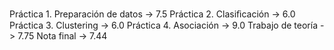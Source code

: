 Práctica 1. Preparación de datos -> 7.5
Práctica 2. Clasiﬁcación -> 6.0
Práctica 3. Clustering -> 6.0
Práctica 4. Asociación -> 9.0
Trabajo de teoría -> 7.75
Nota final -> 7.44